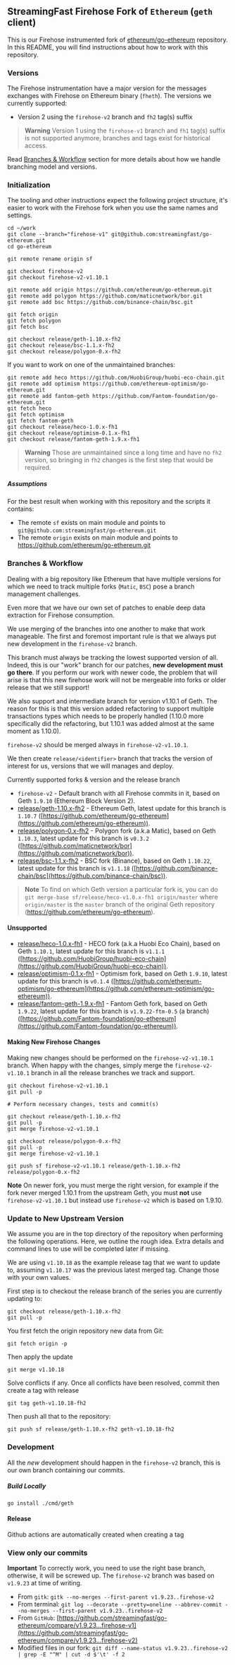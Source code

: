 ## StreamingFast Firehose Fork of `Ethereum` (`geth` client)

This is our Firehose instrumented fork of [ethereum/go-ethereum](https://github.com/ethereum/go-ethereum) repository. In this README, you will find instructions about how to work with this repository.

### Versions

The Firehose instrumentation have a major version for the messages exchanges with Firehose on Ethereum binary (`fheth`). The
versions we currently supported:

- Version 2 using the `firehose-v2` branch and `fh2` tag(s) suffix

> **Warning** Version 1 using the `firehose-v1` branch and `fh1` tag(s) suffix is not supported anymore, branches and tags exist for historical access.

Read [Branches & Workflow](#branches-&-workflow) section for more details about how we handle branching model and versions.

### Initialization

The tooling and other instructions expect the following project
structure, it's easier to work with the Firehose fork when you use
the same names and settings.

```
cd ~/work
git clone --branch="firehose-v1" git@github.com:streamingfast/go-ethereum.git
cd go-ethereum

git remote rename origin sf

git checkout firehose-v2
git checkout firehose-v2-v1.10.1

git remote add origin https://github.com/ethereum/go-ethereum.git
git remote add polygon https://github.com/maticnetwork/bor.git
git remote add bsc https://github.com/binance-chain/bsc.git

git fetch origin
git fetch polygon
git fetch bsc

git checkout release/geth-1.10.x-fh2
git checkout release/bsc-1.1.x-fh2
git checkout release/polygon-0.x-fh2
```

If you want to work on one of the unmaintained branches:

```
git remote add heco https://github.com/HuobiGroup/huobi-eco-chain.git
git remote add optimism https://github.com/ethereum-optimism/go-ethereum.git
git remote add fantom-geth https://github.com/Fantom-foundation/go-ethereum.git
git fetch heco
git fetch optimism
git fetch fantom-geth
git checkout release/heco-1.0.x-fh1
git checkout release/optimism-0.1.x-fh1
git checkout release/fantom-geth-1.9.x-fh1
```

> **Warning** Those are unmaintained since a long time and have no `fh2` version, so bringing in `fh2` changes is the first step that would be required.

##### Assumptions

For the best result when working with this repository and the scripts it contains:

- The remote `sf` exists on main module and points to `git@github.com:streamingfast/go-ethereum.git`
- The remote `origin` exists on main module and points to https://github.com/ethereum/go-ethereum.git

### Branches & Workflow

Dealing with a big repository like Ethereum that have multiple versions for which we need
to track multiple forks (`Matic`, `BSC`) pose a branch management challenges.

Even more that we have our own set of patches to enable deep data extraction
for Firehose consumption.

We use merging of the branches into one another to make that work manageable.
The first and foremost important rule is that we always put new development
in the `firehose-v2` branch.

This branch must always be tracking the lowest supported version of all. Indeed,
this is our "work" branch for our patches, **new development must go there**. If you
perform our work with newer code, the problem that will arise is that this new
firehose work will not be mergeable into forks or older release that we still
support!

We also support and intermediate branch for version v1.10.1 of Geth. The reason for this
is that this version added refactoring to support multiple transactions types which needs to be
properly handled (1.10.0 more specifically did the refactoring, but 1.10.1 was added almost at
the same moment as 1.10.0).

`firehose-v2` should be merged always in `firehose-v2-v1.10.1`.

We then create `release/<identifier>` branch that tracks the version of interest
for us, versions that we will manages and deploy.

Currently supported forks & version and the release branch

- `firehose-v2` - Default branch with all Firehose commits in it, based on Geth `1.9.10` (Ethereum Block Version 2).
- [release/geth-1.10.x-fh2](https://github.com/streamingfast/go-ethereum/tree/release/geth-1.10.x-fh2) - Ethereum Geth, latest update for this branch is `1.10.7` ([https://github.com/ethereum/go-ethereum](https://github.com/ethereum/go-ethereum)).
- [release/polygon-0.x-fh2](https://github.com/streamingfast/go-ethereum/tree/release/polygon-0.x-fh2) - Polygon fork (a.k.a Matic), based on Geth `1.10.3`, latest update for this branch is `v0.3.2` ([https://github.com/maticnetwork/bor](https://github.com/maticnetwork/bor)).
- [release/bsc-1.1.x-fh2](https://github.com/streamingfast/go-ethereum/tree/release/bsc-1.1.x-fh2) - BSC fork (Binance), based on Geth `1.10.22`, latest update for this branch is `v1.1.18` ([https://github.com/binance-chain/bsc](https://github.com/binance-chain/bsc)).

> **Note** To find on which Geth version a particular fork is, you can do `git merge-base sf/release/heco-v1.0.x-fh1 origin/master` where `origin/master` is the `master` branch of the original Geth repository (https://github.com/ethereum/go-ethereum).

#### Unsupported

- [release/heco-1.0.x-fh1](https://github.com/streamingfast/go-ethereum/tree/release/heco-1.0.x-fh1) - HECO fork (a.k.a Huobi Eco Chain), based on Geth `1.10.1`, latest update for this branch is `v1.1.1` ([https://github.com/HuobiGroup/huobi-eco-chain](https://github.com/HuobiGroup/huobi-eco-chain)).
- [release/optimism-0.1.x-fh1](https://github.com/streamingfast/go-ethereum/tree/release/optimism-0.1.x-fh1) - Optimism fork, based on Geth `1.9.10`, latest update for this branch is `v0.1.4` ([https://github.com/ethereum-optimism/go-ethereum](https://github.com/ethereum-optimism/go-ethereum)).
- [release/fantom-geth-1.9.x-fh1](https://github.com/streamingfast/go-ethereum/tree/release/fantom-geth-1.9.x-fh1) - Fantom Geth fork, based on Geth `1.9.22`, latest update for this branch is `v1.9.22-ftm-0.5` (a branch) ([https://github.com/Fantom-foundation/go-ethereum](https://github.com/Fantom-foundation/go-ethereum)).

#### Making New Firehose Changes

Making new changes should be performed on the `firehose-v2-v1.10.1` branch. When happy
with the changes, simply merge the `firehose-v2-v1.10.1` branch in all the release branches we track
and support.

    git checkout firehose-v2-v1.10.1
    git pull -p

    # Perform necessary changes, tests and commit(s)

    git checkout release/geth-1.10.x-fh2
    git pull -p
    git merge firehose-v2-v1.10.1

    git checkout release/polygon-0.x-fh2
    git pull -p
    git merge firehose-v2-v1.10.1

    git push sf firehose-v2-v1.10.1 release/geth-1.10.x-fh2 release/polygon-0.x-fh2

**Note** On newer fork, you must merge the right version, for example if the fork never merged 1.10.1 from the upstream Geth, you must **not** use
`firehose-v2-v1.10.1` but instead use `firehose-v2` which is based on 1.9.10.

### Update to New Upstream Version

We assume you are in the top directory of the repository when performing the following
operations. Here, we outline the rough idea. Extra details and command lines to use
will be completed later if missing.

We are using `v1.10.18` as the example release tag that we want to update to, assuming
`v1.10.17` was the previous latest merged tag. Change
those with your own values.

First step is to checkout the release branch of the series you are currently
updating to:

    git checkout release/geth-1.10.x-fh2
    git pull -p

You first fetch the origin repository new data from Git:

    git fetch origin -p

Then apply the update

    git merge v1.10.18

Solve conflicts if any. Once all conflicts have been resolved, commit then
create a tag with release

    git tag geth-v1.10.18-fh2

Then push all that to the repository:

    git push sf release/geth-1.10.x-fh2 geth-v1.10.18-fh2

### Development

All the *new* development should happen in the `firehose-v2` branch, this is our own branch
containing our commits.

##### Build Locally

    go install ./cmd/geth

#### Release

   Github actions are automatically created when creating a tag

### View only our commits

**Important** To correctly work, you need to use the right base branch, otherwise, it will be screwed up. The `firehose-v2`
branch was based on `v1.9.23` at time of writing.

* From `gitk`: `gitk --no-merges --first-parent v1.9.23..firehose-v2`
* From terminal: `git log --decorate --pretty=oneline --abbrev-commit --no-merges --first-parent v1.9.23..firehose-v2`
* From `GitHub`: [https://github.com/streamingfast/go-ethereum/compare/v1.9.23...firehose-v1](https://github.com/streamingfast/go-ethereum/compare/v1.9.23...firehose-v2)
* Modified files in our fork: `git diff --name-status v1.9.23..firehose-v2 | grep -E "^M" | cut -d $'\t' -f 2`
